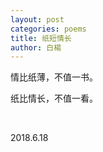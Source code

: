 ```yaml
---
layout: post
categories: poems
title: 纸短情长
author: 白楊
---
```


情比纸薄，不值一书。

纸比情长，不值一看。

&nbsp;

2018.6.18

